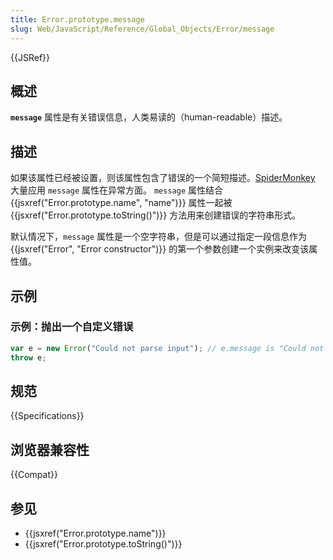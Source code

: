 ```yaml
---
title: Error.prototype.message
slug: Web/JavaScript/Reference/Global_Objects/Error/message
---
```


{{JSRef}}

## 概述

**`message`** 属性是有关错误信息，人类易读的（human-readable）描述。

## 描述

如果该属性已经被设置，则该属性包含了错误的一个简短描述。[SpiderMonkey](/zh-CN/docs/Mozilla/Projects/SpiderMonkey) 大量应用 `message` 属性在异常方面。 `message` 属性结合 {{jsxref("Error.prototype.name", "name")}} 属性一起被 {{jsxref("Error.prototype.toString()")}} 方法用来创建错误的字符串形式。

默认情况下，`message` 属性是一个空字符串，但是可以通过指定一段信息作为 {{jsxref("Error", "Error constructor")}} 的第一个参数创建一个实例来改变该属性值。

## 示例

### 示例：抛出一个自定义错误

```js
var e = new Error("Could not parse input"); // e.message is "Could not parse input"
throw e;
```

## 规范

{{Specifications}}

## 浏览器兼容性

{{Compat}}

## 参见

- {{jsxref("Error.prototype.name")}}
- {{jsxref("Error.prototype.toString()")}}
